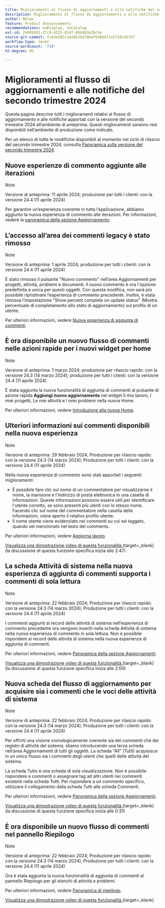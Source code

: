 ```yaml
---
title: Miglioramenti al flusso di aggiornamenti e alle notifiche del secondo trimestre 2024
description: Miglioramenti al flusso di aggiornamenti e alle notifiche del secondo trimestre 2024
author: Nolan
feature: Product Announcements
recommendations: noDisplay, noCatalog
exl-id: 29d8b581-27c9-4215-8147-8044b3e2bc5e
source-git-commit: fcd3e565c10a952bd78b4f628b071c6718c92747
workflow-type: tm+mt
source-wordcount: '710'
ht-degree: 0%

---
```


# Miglioramenti al flusso di aggiornamenti e alle notifiche del secondo trimestre 2024

Questa pagina descrive tutti i miglioramenti relativi al flusso di aggiornamento e alle notifiche apportati con la versione del secondo trimestre 2024 all’ambiente di anteprima. Questi miglioramenti saranno resi disponibili nell’ambiente di produzione come indicato.

Per un elenco di tutte le modifiche disponibili al momento nel ciclo di rilascio del secondo trimestre 2024, consulta [Panoramica sulla versione del secondo trimestre 2024](/help/quicksilver/product-announcements/product-releases/24-q2-release-activity/24-q2-release-overview.md).

## Nuove esperienze di commento aggiunte alle iterazioni

>[!NOTE]
>
>Versione di anteprima: 11 aprile 2024; produzione per tutti i clienti: con la versione 24.4 (11 aprile 2024)

Per garantire un’esperienza coerente in tutta l’applicazione, abbiamo aggiunto la nuova esperienza di commento alle iterazioni. Per informazioni, vedere la [panoramica della sezione Aggiornamento](/help/quicksilver/workfront-basics/updating-work-items-and-viewing-updates/updates-tab-overview.md).

## L’accesso all’area dei commenti legacy è stato rimosso

>[!NOTE]
>
>Versione di anteprima: 1 aprile 2024; produzione per tutti i clienti: con la versione 24.4 (11 aprile 2024)

È stato rimosso il pulsante &quot;Nuovo commento&quot; nell’area Aggiornamenti per progetti, attività, problemi e documenti. Il nuovo commento è ora l&#39;opzione predefinita e unica per questi oggetti. Con questa modifica, non sarà più possibile ripristinare l’esperienza di commento precedente. Inoltre, è stata rimossa l’impostazione &quot;Show percent complete on update status&quot; (Mostra percentuale di completamento allo stato di aggiornamento) sul profilo di un utente.

Per ulteriori informazioni, vedere [Nuova esperienza di aggiunta di commenti](/help/quicksilver/product-announcements/betas/new-commenting-experience-beta/unified-commenting-experience.md).

## È ora disponibile un nuovo flusso di commenti nelle azioni rapide per i nuovi widget per home

>[!NOTE]
>
>Versione di anteprima: 1 marzo 2024; produzione per rilascio rapido: con la versione 24.3 (14 marzo 2024); produzione per tutti i clienti: con la versione 24.4 (11 aprile 2024)

È stata aggiunta la nuova funzionalità di aggiunta di commenti al pulsante di azione rapida **Aggiungi nuovo aggiornamento** nei widget Il mio lavoro, I miei progetti, Le mie attività e I miei problemi nella nuova Home.

Per ulteriori informazioni, vedere [Introduzione alla nuova Home](/help/quicksilver/workfront-basics/using-home/new-home/get-started-with-new-home.md).

## Ulteriori informazioni sui commenti disponibili nella nuova esperienza

>[!NOTE]
>
>Versione di anteprima: 29 febbraio 2024; Produzione per rilascio rapido: con la versione 24.3 (14 marzo 2024); Produzione per tutti i clienti: con la versione 24.4 (11 aprile 2024)

Nella nuova esperienza di commento sono stati apportati i seguenti miglioramenti:

* È possibile fare clic sul nome di un commentatore per visualizzarne il nome, la mansione e l&#39;indirizzo di posta elettronica in una casella di informazioni. Queste informazioni possono essere utili per identificare l&#39;utente corretto, se sono presenti più utenti con lo stesso nome. Facendo clic sul nome del commentatore nella casella delle informazioni, viene aperto il relativo profilo utente.
* Il nome utente viene evidenziato nei commenti su cui sei taggato, quando sei menzionato nel testo del commento.

Per ulteriori informazioni, vedere [Aggiorna lavoro](/help/quicksilver/workfront-basics/updating-work-items-and-viewing-updates/update-work.md).

[Visualizza una dimostrazione video di questa funzionalità.](https://video.tv.adobe.com/v/3427992/){target=_blank} (la discussione di questa funzione specifica inizia alle 2:47)

## La scheda Attività di sistema nella nuova esperienza di aggiunta di commenti supporta i commenti di sola lettura

>[!NOTE]
>
>Versione di anteprima: 22 febbraio 2024; Produzione per rilascio rapido: con la versione 24.3 (14 marzo 2024); Produzione per tutti i clienti: con la versione 24.4 (11 aprile 2024)

I commenti aggiunti ai record delle attività di sistema nell’esperienza di commento precedente ora vengono inseriti nella scheda Attività di sistema nella nuova esperienza di commento in sola lettura. Non è possibile rispondere ai record delle attività di sistema nella nuova esperienza di aggiunta di commenti.

Per ulteriori informazioni, vedere [Panoramica della sezione Aggiornamenti](/help/quicksilver/workfront-basics/updating-work-items-and-viewing-updates/updates-tab-overview.md).

[Visualizza una dimostrazione video di questa funzionalità.](https://video.tv.adobe.com/v/3427992/){target=_blank} (la discussione di questa funzione specifica inizia alle 2:00)

## Nuova scheda del flusso di aggiornamento per acquisire sia i commenti che le voci delle attività di sistema

>[!NOTE]
>
>Versione di anteprima: 22 febbraio 2024; Produzione per rilascio rapido: con la versione 24.3 (14 marzo 2024); Produzione per tutti i clienti: con la versione 24.4 (11 aprile 2024)

Per offrirti una visione cronologicamente coerente sia dei commenti che dei registri di attività del sistema, stiamo introducendo una terza scheda nell’area Aggiornamenti di tutti gli oggetti. La scheda &quot;All&quot; (Tutti) acquisisce in un unico flusso sia i commenti degli utenti che quelli delle attività del sistema.

La scheda Tutto è una scheda di sola visualizzazione. Non è possibile rispondere a commenti o assegnare tag ad altri utenti nei commenti esistenti nella scheda Tutti. Per rispondere a un commento specifico, utilizzare il collegamento dalla scheda Tutti alla scheda Commenti.

Per ulteriori informazioni, vedere [Panoramica della sezione Aggiornamenti](/help/quicksilver/workfront-basics/updating-work-items-and-viewing-updates/updates-tab-overview.md).

[Visualizza una dimostrazione video di questa funzionalità.](https://video.tv.adobe.com/v/3427992/){target=_blank} (la discussione di questa funzione specifica inizia alle 0:31)

## È ora disponibile un nuovo flusso di commenti nel pannello Riepilogo

>[!NOTE]
>
>Versione di anteprima: 22 febbraio 2024; Produzione per rilascio rapido: con la versione 24.3 (14 marzo 2024); Produzione per tutti i clienti: con la versione 24.4 (11 aprile 2024)

Ora è stata aggiunta la nuova funzionalità di aggiunta di commenti al pannello Riepilogo per gli elenchi di attività e problemi.

Per ulteriori informazioni, vedere [Panoramica di riepilogo](/help/quicksilver/workfront-basics/the-new-workfront-experience/summary-overview.md).

[Visualizza una dimostrazione video di questa funzionalità.](https://video.tv.adobe.com/v/3427991/){target=_blank}
